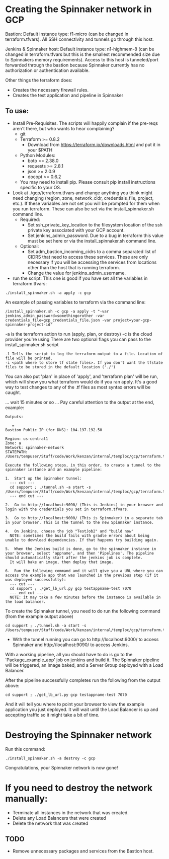 # Creating the Spinnaker network in GCP

Bastion: Default instance type: f1-micro (can be changed in terraform.tfvars). All SSH connectivity and tunnels go through this host.

Jenkins & Spinnaker host: Default instance type: n1-highmem-8 (can be changed in terraform.tfvars but this is the smallest recommended size due to Spinnakers memory requirements). Access to this host is tunneled/port forwarded through the bastion because Spinnaker currently has no authorization or authentication available.

Other things the terraform does:
* Creates the necessary firewall rules.
* Creates the test application and pipeline in Spinnaker

## To use:
* Install Pre-Requisites. The scripts will happily complain if the pre-reqs aren't there, but who wants to hear complaining?
  * git
  * Terraform >= 0.8.2
    * Download from https://terraform.io/downloads.html and put it in your $PATH
  * Python Modules:
    * boto >= 2.38.0
    * requests >= 2.8.1
    * json >= 2.0.9
    * docopt >= 0.6.2
  * You may need to install pip. Please consult pip install instructions specific to your OS.
* Look at ./gcp/terraform.tfvars and change anything you think might need changing (region, zone, network_cidr, credentials_file, project, etc.). If these variables are not set you will be prompted for them when you run terraform. These can also be set via the install_spinnaker.sh command line.
  * Required:
    * Set ssh_private_key_location to the filesystem location of the ssh private key associated with your GCP account.
    * Set jenkins_admin_password. Due to a bug in terraform this value must be set here or via the install_spinnaker.sh command line.
  * Optional:
    * Set adm_bastion_incoming_cidrs to a comma separated list of CIDRS that need to access these services. These are only necessary if you will be accessing the services from locations other than the host that is running terraform.
    * Change the value for jenkins_admin_username.
* run the script:
This one is good if you have set all the variables in terraform.tfvars:
```
./install_spinnaker.sh -a apply -c gcp
```
An example of passing variables to terraform via the command line:
```
/install_spinnaker.sh -c gcp -a apply -t "-var jenkins_admin_password=somethingorother -var credentials_file=gcp_credentials_file.json -var project=your-gcp-spinnaker-project-id"
```
-a is the terraform action to run (apply, plan, or destroy)
-c is the cloud provider you're using
There are two optional flags you can pass to the install_spinnaker.sh script
```
-l Tells the script to log the terraform output to a file. Location of file will be printed.
-i <path where to store tf state files>. If you don't want the tfstate files to be stored in the default location ('./')
```

You can also put 'plan' in place of 'apply', and 'terraform plan' will be run, which will show you what terraform would do if you ran apply. It's a good way to test changes to any of the .tf files as most syntax errors will be caught.

... wait 15 minutes or so ...
Pay careful attention to the output at the end, example:
```
Outputs:

   =
Bastion Public IP (for DNS): 104.197.192.50

Region: us-central1
Zone: a
Network: spinnaker-network
STATEPATH: /Users/tempuser/Stuff/code/Work/kenzan/internal/temploc/gcp/terraform.tfstate

Execute the following steps, in this order, to create a tunnel to the spinnaker instance and an example pipeline:

1.  Start up the Spinnaker tunnel:
  --- cut ---
  cd support ; ./tunnel.sh -a start -s /Users/tempuser/Stuff/code/Work/kenzan/internal/temploc/gcp/terraform.tfstate
  --- end cut ---

2.  Go to http://localhost:9090/ (This is Jenkins) in your browser and login with the credentials you set in terraform.tfvars.

3.  Go to http://localhost:9000/ (This is Spinnaker) in a separate tab in your browser. This is the tunnel to the new Spinnaker instance.

4.  On Jenkins, choose the job "TestJob2" and "build now"
  NOTE: sometimes the build fails with gradle errors about being unable to download dependencies. If that happens try building again.

5.  When the Jenkins build is done, go to the spinnaker instance in your browser, select 'appname', and then 'Pipelines'. The pipeline should automatically start after the jenkins job is complete.
  It will bake an image, then deploy that image.

6.  Run the following command and it will give you a URL where you can access the example app that was launched in the previous step (if it was deployed successfully):
  --- cut ---
  cd support ; ./get_lb_url.py gcp testappname-test 7070
  --- end cut ---
  NOTE: it may take a few minutes before the instance is available in the load balancer.
```

To create the Spinnaker tunnel, you need to do run the following command (from the example output above)
```
cd support ; ./tunnel.sh -a start -s /Users/tempuser/Stuff/code/Work/kenzan/internal/temploc/gcp/terraform.tfstate
```

* With the tunnel running you can go to http://localhost:9000/ to access Spinnaker and http://localhost:9090/ to access Jenkins.

With a working pipeline, all you should have to do is go to the 'Package_example_app' job on jenkins and build it. The Spinnaker pipeline will be triggered, an Image baked, and a Server Group deployed with a Load Balancer.

After the pipeline successfully completes run the following from the output above:
```
cd support ; ./get_lb_url.py gcp testappname-test 7070
```
And it will tell you where to point your browser to view the example application you just deployed. It will wait until the Load Balancer is up and accepting traffic so it might take a bit of time.

# Destroying the Spinnaker network
Run this command:
```
./install_spinnaker.sh -a destroy -c gcp
```
Congratulations, your Spinnaker network is now gone!

# If you need to destroy the network manually:
* Terminate all instances in the network that was created.
* Delete any Load Balancers that were created
* Delete the network that was created


## TODO
* Remove unnecessary packages and services from the Bastion host.